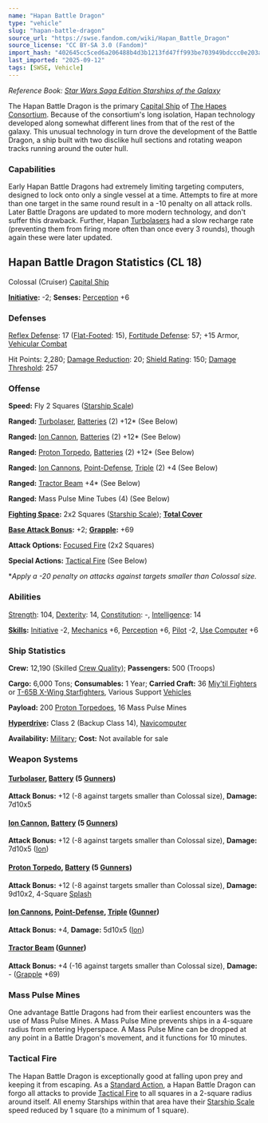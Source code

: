 ```yaml
---
name: "Hapan Battle Dragon"
type: "vehicle"
slug: "hapan-battle-dragon"
source_url: "https://swse.fandom.com/wiki/Hapan_Battle_Dragon"
source_license: "CC BY-SA 3.0 (Fandom)"
import_hash: "402645cc5ced6a206488b4d3b1213fd47ff993be703949bdccc0e203add4f3d9"
last_imported: "2025-09-12"
tags: [SWSE, Vehicle]
---
```

*Reference Book: [Star Wars Saga Edition Starships of the Galaxy](https://swse.fandom.com/wiki/Star_Wars_Saga_Edition_Starships_of_the_Galaxy)*

The Hapan Battle Dragon is the primary [Capital Ship](https://swse.fandom.com/wiki/Capital_Ship) of [The Hapes Consortium](https://swse.fandom.com/wiki/The_Hapes_Consortium). Because of the consortium's long isolation, Hapan technology developed along somewhat different lines from that of the rest of the galaxy. This unusual technology in turn drove the development of the Battle Dragon, a ship built with two disclike hull sections and rotating weapon tracks running around the outer hull.

### Capabilities
Early Hapan Battle Dragons had extremely limiting targeting computers, designed to lock onto only a single vessel at a time. Attempts to fire at more than one target in the same round result in a -10 penalty on all attack rolls. Later Battle Dragons are updated to more modern technology, and don't suffer this drawback. Further, Hapan [Turbolasers](https://swse.fandom.com/wiki/Turbolasers) had a slow recharge rate (preventing them from firing more often than once every 3 rounds), though again these were later updated.

## Hapan Battle Dragon Statistics (CL 18)
Colossal (Cruiser) [Capital Ship](https://swse.fandom.com/wiki/Capital_Ship)

**[Initiative](https://swse.fandom.com/wiki/Initiative):** -2; **Senses:** [Perception](https://swse.fandom.com/wiki/Perception) +6
### Defenses
[Reflex Defense](https://swse.fandom.com/wiki/Reflex_Defense_(Vehicles)): 17 ([Flat-Footed](https://swse.fandom.com/wiki/Flat-Footed): 15), [Fortitude Defense](https://swse.fandom.com/wiki/Fortitude_Defense_(Vehicles)): 57; +15 Armor, [Vehicular Combat](https://swse.fandom.com/wiki/Vehicular_Combat)

Hit Points: 2,280; [Damage Reduction](https://swse.fandom.com/wiki/Damage_Reduction): 20; [Shield Rating](https://swse.fandom.com/wiki/Shield_Rating): 150; [Damage Threshold](https://swse.fandom.com/wiki/Damage_Threshold_(Vehicles)): 257
### Offense
**Speed:** Fly 2 Squares ([Starship Scale](https://swse.fandom.com/wiki/Starship_Scale))

**Ranged:** [Turbolaser](https://swse.fandom.com/wiki/Turbolaser), [Batteries](https://swse.fandom.com/wiki/Weapon_Batteries) (2) +12* (See Below)

**Ranged:** [Ion Cannon](https://swse.fandom.com/wiki/Ion_Cannon), [Batteries](https://swse.fandom.com/wiki/Weapon_Batteries) (2) +12* (See Below)

**Ranged:** [Proton Torpedo](https://swse.fandom.com/wiki/Proton_Torpedo), [Batteries](https://swse.fandom.com/wiki/Weapon_Batteries) (2) +12* (See Below)

**Ranged:** [Ion Cannons](https://swse.fandom.com/wiki/Ion_Cannons), [Point-Defense](https://swse.fandom.com/wiki/Point-Defense), [Triple](https://swse.fandom.com/wiki/Triple) (2) +4 (See Below)

**Ranged:** [Tractor Beam](https://swse.fandom.com/wiki/Tractor_Beam) +4* (See Below)

**Ranged:** Mass Pulse Mine Tubes (4) (See Below)

**[Fighting Space](https://swse.fandom.com/wiki/Fighting_Space):** 2x2 Squares ([Starship Scale](https://swse.fandom.com/wiki/Starship_Scale)); **[Total Cover](https://swse.fandom.com/wiki/Total_Cover)**

**[Base Attack Bonus](https://swse.fandom.com/wiki/Base_Attack_Bonus):** +2; **[Grapple](https://swse.fandom.com/wiki/Grapple):** +69

**Attack Options:** [Focused Fire](https://swse.fandom.com/wiki/Focused_Fire) (2x2 Squares)

**Special Actions:** [Tactical Fire](https://swse.fandom.com/wiki/Tactical_Fire) (See Below)

**Apply a -20 penalty on attacks against targets smaller than Colossal size.*
### Abilities
[Strength](https://swse.fandom.com/wiki/Strength): 104, [Dexterity](https://swse.fandom.com/wiki/Dexterity): 14, [Constitution](https://swse.fandom.com/wiki/Constitution): -, [Intelligence](https://swse.fandom.com/wiki/Intelligence): 14

**[Skills](https://swse.fandom.com/wiki/Skills):** [Initiative](https://swse.fandom.com/wiki/Initiative) -2, [Mechanics](https://swse.fandom.com/wiki/Mechanics) +6, [Perception](https://swse.fandom.com/wiki/Perception) +6, [Pilot](https://swse.fandom.com/wiki/Pilot) -2, [Use Computer](https://swse.fandom.com/wiki/Use_Computer) +6
### Ship Statistics
**Crew:** 12,190 (Skilled [Crew Quality](https://swse.fandom.com/wiki/Crew_Quality)); **Passengers:** 500 (Troops)

**Cargo:** 6,000 Tons; **Consumables:** 1 Year; **Carried Craft:** 36 [Miy'til Fighters](https://swse.fandom.com/wiki/Miy'til_Fighters) or [T-65B X-Wing Starfighters](https://swse.fandom.com/wiki/T-65B_X-Wing_Starfighters), Various Support [Vehicles](https://swse.fandom.com/wiki/Vehicles)

**Payload:** 200 [Proton Torpedoes](https://swse.fandom.com/wiki/Proton_Torpedoes), 16 Mass Pulse Mines

**[Hyperdrive](https://swse.fandom.com/wiki/Hyperdrive):** Class 2 (Backup Class 14), [Navicomputer](https://swse.fandom.com/wiki/Navicomputer)

**Availability:** [Military](https://swse.fandom.com/wiki/Military); **Cost:** Not available for sale
### Weapon Systems
#### **[Turbolaser](https://swse.fandom.com/wiki/Turbolaser), [Battery](https://swse.fandom.com/wiki/Weapon_Batteries) (5 [Gunners](https://swse.fandom.com/wiki/Gunners))**
**Attack Bonus:** +12 (-8 against targets smaller than Colossal size), **Damage:** 7d10x5

#### **[Ion Cannon](https://swse.fandom.com/wiki/Ion_Cannon), [Battery](https://swse.fandom.com/wiki/Weapon_Batteries) (5 [Gunners](https://swse.fandom.com/wiki/Gunners))**
**Attack Bonus:** +12 (-8 against targets smaller than Colossal size), **Damage:** 7d10x5 ([Ion](https://swse.fandom.com/wiki/Ion))

#### **[Proton Torpedo](https://swse.fandom.com/wiki/Proton_Torpedo), [Battery](https://swse.fandom.com/wiki/Weapon_Batteries) (5 [Gunners](https://swse.fandom.com/wiki/Gunners))**
**Attack Bonus:** +12 (-8 against targets smaller than Colossal size), **Damage:** 9d10x2, 4-Square [Splash](https://swse.fandom.com/wiki/Splash)

#### **[Ion Cannons](https://swse.fandom.com/wiki/Ion_Cannons), [Point-Defense](https://swse.fandom.com/wiki/Point-Defense), [Triple](https://swse.fandom.com/wiki/Triple) ([Gunner](https://swse.fandom.com/wiki/Gunner))**
**Attack Bonus:** +4, **Damage:** 5d10x5 ([Ion](https://swse.fandom.com/wiki/Ion))

#### **[Tractor Beam](https://swse.fandom.com/wiki/Tractor_Beam) ([Gunner](https://swse.fandom.com/wiki/Gunner))**
**Attack Bonus:** +4 (-16 against targets smaller than Colossal size), **Damage:** - ([Grapple](https://swse.fandom.com/wiki/Grapple) +69)

### Mass Pulse Mines
One advantage Battle Dragons had from their earliest encounters was the use of Mass Pulse Mines. A Mass Pulse Mine prevents ships in a 4-square radius from entering Hyperspace. A Mass Pulse Mine can be dropped at any point in a Battle Dragon's movement, and it functions for 10 minutes.

### Tactical Fire
The Hapan Battle Dragon is exceptionally good at falling upon prey and keeping it from escaping. As a [Standard Action](https://swse.fandom.com/wiki/Standard_Action), a Hapan Battle Dragon can forgo all attacks to provide [Tactical Fire](https://swse.fandom.com/wiki/Tactical_Fire) to all squares in a 2-square radius around itself. All enemy Starships within that area have their [Starship Scale](https://swse.fandom.com/wiki/Starship_Scale) speed reduced by 1 square (to a minimum of 1 square).